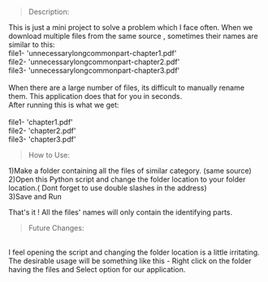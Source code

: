 

>Description:

This is just a mini project to solve a problem which I face often. When we download multiple files from the same source , sometimes their names are similar to this:
<br />
file1-  'unnecessarylongcommonpart-chapter1.pdf'<br />
file2-  'unnecessarylongcommonpart-chapter2.pdf'<br />
file3-  'unnecessarylongcommonpart-chapter3.pdf'<br />
<br />
When there are a large number of files, its difficult to manually rename them. This application does that for you in seconds.
<br />
After running this is what we get:<br />
<br />
file1-  'chapter1.pdf'<br />
file2-  'chapter2.pdf'<br />
file3-  'chapter3.pdf'<br />

>How to Use:

1)Make a folder containing all the files of similar category. (same source)<br />
2)Open this Python script and change the folder location to your folder location.( Dont forget to use double slashes in the address)<br />
3)Save and Run<br /> 

That's it ! All the files' names will only contain the identifying parts.<br />

>Future Changes:<br />
<br />
I feel opening the script and changing the folder location is a little irritating. The desirable usage will be something like this - Right click on the folder having the files and Select option for our application.



